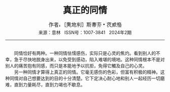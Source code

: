 # <center>真正的同情</center>

<div align=center><img src="https://raw.githubusercontent.com/leaguecn/magazines/main/img_authors/%25d7%25f7%25d5%25df%25a3%25ba%255b%25b0%25c2%25b5%25d8%25c0%25fb%255d+%25cb%25b9%25b5%25d9%25b7%25d2%25a1%25a4%25b4%25c4%25cd%25fe%25b8%25f1.jpg"></div>

<center>来源：意林   ISSN号：1007-3841   2024年2期</center>

* * *

<br>　　同情恰好有两种。一种同情怯懦感伤，实际只是心灵的焦灼。看到别人的不幸，急于尽快地脱身出来，以免受到感动，陷入难堪的境地。这种同情根本不是对别人的痛苦抱有同感，而只是本能地予以抗拒，免得它觸及自己的心灵。  
　　另一种同情才算得上真正的同情。它毫无感伤的色彩，但富有积极的精神。这种同情对自己想要达到的目的十分清楚。它下定决心耐心地和别人一起经历一切磨难，直到力量耗尽，直到力竭也不歇息。
